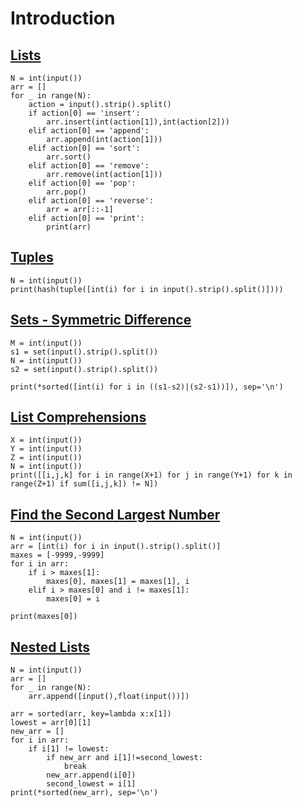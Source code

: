 # Introduction

## [Lists](https://www.hackerrank.com/challenges/python-lists)

```
N = int(input())
arr = []
for _ in range(N):
    action = input().strip().split()
    if action[0] == 'insert':
        arr.insert(int(action[1]),int(action[2]))
    elif action[0] == 'append':
        arr.append(int(action[1]))
    elif action[0] == 'sort':
        arr.sort()
    elif action[0] == 'remove':
        arr.remove(int(action[1]))
    elif action[0] == 'pop':
        arr.pop()
    elif action[0] == 'reverse':
        arr = arr[::-1]
    elif action[0] == 'print':
        print(arr)
```

## [Tuples](https://www.hackerrank.com/challenges/python-tuples)

```
N = int(input())
print(hash(tuple([int(i) for i in input().strip().split()])))
```

## [Sets - Symmetric Difference](https://www.hackerrank.com/challenges/sets)

```
M = int(input())
s1 = set(input().strip().split())
N = int(input())
s2 = set(input().strip().split())

print(*sorted([int(i) for i in ((s1-s2)|(s2-s1))]), sep='\n')
```

## [List Comprehensions](https://www.hackerrank.com/challenges/list-comprehensions)

```
X = int(input())
Y = int(input())
Z = int(input())
N = int(input())
print([[i,j,k] for i in range(X+1) for j in range(Y+1) for k in range(Z+1) if sum([i,j,k]) != N])
```

## [Find the Second Largest Number](https://www.hackerrank.com/challenges/find-second-maximum-number-in-a-list)

```
N = int(input())
arr = [int(i) for i in input().strip().split()]
maxes = [-9999,-9999]
for i in arr:
    if i > maxes[1]:
        maxes[0], maxes[1] = maxes[1], i
    elif i > maxes[0] and i != maxes[1]:
        maxes[0] = i

print(maxes[0])
```

## [Nested Lists](https://www.hackerrank.com/challenges/nested-list)

```
N = int(input())
arr = []
for _ in range(N):
    arr.append([input(),float(input())])

arr = sorted(arr, key=lambda x:x[1])
lowest = arr[0][1]
new_arr = []
for i in arr:
    if i[1] != lowest:
        if new_arr and i[1]!=second_lowest:
            break
        new_arr.append(i[0])
        second_lowest = i[1]
print(*sorted(new_arr), sep='\n')
```
